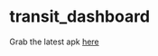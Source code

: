 # transit_dashboard

Grab the latest apk [here](https://github.com/Mause/transit_dashboard/releases/tag/latest)
